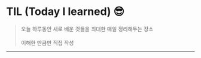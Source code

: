 # TIL (Today I learned) 😎

>오늘 하루동안 새로 배운 것들을 최대한 매일 정리해두는 장소 <br/><br/>
>이해한 만큼만 직접 작성  

----------------------------------------------------------------------------------------------------------------------
